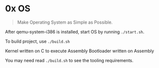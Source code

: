 # 0x OS

> Make Operating System as Simple as Possible.

After qemu-system-i386 is installed, start OS by running `./start.sh`.

To build project, use `./build.sh`

Kernel written on C to execute Assembly
Bootloader written on Assembly

You may need read `./build.sh` to see the tooling requirements.
